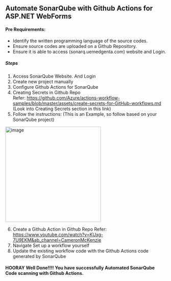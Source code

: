 ## Automate SonarQube with Github Actions for ASP.NET WebForms 


#### Pre Requirements: 
- Identify the written programming language of the source codes. 
- Ensure source codes are uploaded on a Github Repository.
- Ensure it is able to access (sonarq.uemedgenta.com) website and Login. 

##### **Steps**
1) Access SonarQube Website. And Login
2) Create new project manually 
3) Configure Github Actions for SonarQube
4) Creating Secrets in Github Repo  
   Refer: https://github.com/Azure/actions-workflow-samples/blob/master/assets/create-secrets-for-GitHub-workflows.md (Look into Creating Secrets section in this link)
5) Follow the instructions: (This is an Example, so follow based on your SonarQube project)
<img width="299" alt="image" src="https://user-images.githubusercontent.com/112849069/193206938-a5729929-8dcf-4e6b-9e30-cdf96ef4c770.png">

6) Create a Github Action in Github Repo 
   Refer: https://www.youtube.com/watch?v=KUxg-7U9EKM&ab_channel=CameronMcKenzie
7) Navigate Set up a workflow yourself 
8) Update the existing workflow code with the Github Actions code generated by SonarQube


#### HOORAY Well Done!!!! You have successfully Automated SonarQube Code scanning with Github Actions.  

